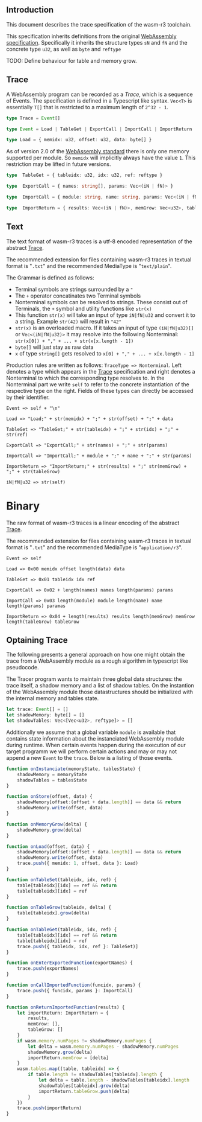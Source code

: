 ## Introduction

This document describes the trace specification of the wasm-r3 toolchain.

This specification inherits definitions from the original [WebAssembly specification](https://webassembly.github.io/spec/core/intro/index.html). Specifically it inherits the structure types `sN` and `fN` and the concrete type `u32`, as well as `byte` and `reftype`

TODO: Define behaviour for table and memory grow.

## Trace
A WebAssembly program can be recorded as a *Trace*, which is a sequence of Events. The specification is defined in a Typescript like syntax. `Vec<T>` is essentially `T[]` that is restricted to a maximum length of `2^32 - 1`.

```typescript
type Trace = Event[]
```

```typescript
type Event = Load | TableGet | ExportCall | ImportCall | ImportReturn
```

```typescript
type Load = { memidx: u32, offset: u32, data: byte[] }
```

As of version 2.0 of the [WebAssembly standard](https://webassembly.github.io/spec/core/intro/index.html) there is only one memory supported per module. So `memidx` will implicitly always have the value `1`. This restriction may be lifted in future versions.

```typescript
type  TableGet = { tableidx: u32, idx: u32, ref: reftype }
```

```typescript
type  ExportCall = { names: string[], params: Vec<(iN | fN)> }
```

```typescript
type  ImportCall = { module: string, name: string, params: Vec<(iN | fN)> }
```

```typescript
type  ImportReturn = { results: Vec<(iN | fN)>, memGrow: Vec<u32>, tableGrow: Vec<u32> }
``` 

## Text
The text format of wasm-r3 traces is a utf-8 encoded representation of the abstract [Trace](Trace).

The recommended extension for files containing wasm-r3 traces in textual format is "`.txt`"
and the recommended MediaType is "`text/plain`".

The Grammar is defined as follows:
- Terminal symbols are strings surrounded by a `"`
- The `+` operator concatinates two Terminal symbols
- Nonterminal symbols can be resolved to strings. These consist out of Terminals, the `+` symbol and utility functions like `str(x)`
- This function `str(x)` will take an input of type `iN|fN|u32` and convert it to a string. Example `str(42)` will result in `"42"`
- `str(x)` is an overloaded macro. If it takes an input of type `(iN|fN|u32)[]` or `Vec<(iN|fN|u32)>` it may resolve into the following Nonterminal: `str(x[0]) + "," + ... + str(x[x.length - 1])`
- `byte[]` will just stay as raw data
- `x` of type `string[]` gets resolved to `x[0] + "," + ... + x[x.length - 1]`

Production rules are written as follows: `TraceType => Nonterminal`. Left denotes a type which appears in the [Trace](Trace) specification and right denotes a Nonterminal to which the corresponding type resolves to. In the Nonterminal part we write `self` to refer to the concrete instantiation of the respective type on the right. Fields of these types can directly be accessed by their identifier.

```
Event => self + "\n"
```

```
Load => "Load;" + str(memidx) + ";" + str(offset) + ";" + data
```

```
TableGet => "TableGet;" + str(tableidx) + ";" + str(idx) + ";" + str(ref)
```

```
ExportCall => "ExportCall;" + str(names) + ";" + str(params)
```

```
ImportCall => "ImportCall;" + module + ";" + name + ";" + str(params)
```

```
ImportReturn => "ImportReturn;" + str(results) + ";" str(memGrow) + ";" + str(tableGrow)
```

```
iN|fN|u32 => str(self)
```

# Binary
The raw format of wasm-r3 traces is a linear encoding of the abstract [Trace](Trace).

The recommended extension for files containing wasm-r3 traces in textual format is "`.txt`"
and the recommended MediaType is "`application/r3`".

```
Event => self
```

```
Load => 0x00 memidx offset length(data) data
```

```
TableGet => 0x01 tableidx idx ref
```

```
ExportCall => 0x02 + length(names) names length(params) params
```

```
ImportCall => 0x03 length(module) module length(name) name length(params) paramas
```

```
ImportReturn => 0x04 + length(results) results length(memGrow) memGrow length(tableGrow) tableGrow
```

## Optaining Trace
The following presents a general approach on how one might obtain the trace from a WebAssembly module as a rough algorithm in typescript like pseudocode.

The Tracer program wants to maintain three global data structures: the trace itself, a shadow memory and a list of shadow tables. On the instantion of the WebAssembly module those datastructures should be initialized with the internal memory and tables state.

```typescript
let trace: Event[] = []
let shadowMemory: byte[] = []
let shadowTables: Vec<[Vec<u32>, reftype]> = []
```
Additionally we assume that a global variable `module` is available that contains state information about the instanciated WebAssembly module during runtime. When certain events happen during the execution of our target programm we will perform certain actions and may or may not append a new `Event` to the `trace`. Below is a listing of those events.

```typescript
function onInstanciate(memoryState, tablesState) {
    shadowMemory = memoryState
    shadowTables = tablesState
}
```

```typescript
function onStore(offset, data) {
    shadowMemory[offset:(offset + data.length)] == data && return
    shadowMemory.write(offset, data)
}
```

```typescript
function onMemoryGrow(delta) {
    shadowMemory.grow(delta)
}
```

```typescript
function onLoad(offset, data) {
    shadowMemory[offset:(offset + data.length)] == data && return
    shadowMemory.write(offset, data)
    trace.push({ memidx: 1, offset, data }: Load)
}
```

```typescript
function onTableSet(tableidx, idx, ref) {
    table[tableidx][idx] == ref && return
    table[tableidx][idx] = ref
}
```

```typescript
function onTableGrow(tableidx, delta) {
    table[tableidx].grow(delta)
}
```

```typescript
function onTableGet(tableidx, idx, ref) {
    table[tableidx][idx] == ref && return
    table[tableidx][idx] = ref
    trace.push({ tableidx, idx, ref }: TableSet)]
}
```

```typescript
function onEnterExportedFunction(exportNames) {
    trace.push(exportNames)
}
```

```typescript
function onCallImportedFunction(funcidx, params) {
    trace.push({ funcidx, params }: ImportCall)
}
```

```typescript
function onReturnImportedFunction(results) {
    let importReturn: ImportReturn = {
        results,
        memGrow: [],
        tableGrow: []
    }
    if wasm.memory.numPages != shadowMemory.numPages {
        let delta = wasm.memory.numPages - shadowMemory.numPages
        shadowMemory.grow(delta)
        importReturn.memGrow = [delta]
    }
    wasm.tables.map((table, tableidx) => {
        if table.length != shadowTables[tableidx].length {
            let delta = table.length - shadowTables[tableidx].length
            shadowTables[tableidx].grow(delta)
            importReturn.tableGrow.push(delta)
        }
    })
    trace.push(importReturn)
}
```